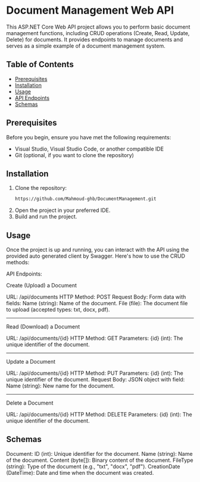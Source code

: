 # Document Management Web API

This ASP.NET Core Web API project allows you to perform basic document management functions, including CRUD operations (Create, Read, Update, Delete) for documents. It provides endpoints to manage documents and serves as a simple example of a document management system.

## Table of Contents

- [Prerequisites](#prerequisites)
- [Installation](#installation)
- [Usage](#usage)
- [API Endpoints](#api-endpoints)
- [Schemas](#schemas)

  
## Prerequisites

Before you begin, ensure you have met the following requirements:

- Visual Studio, Visual Studio Code, or another compatible IDE
- Git (optional, if you want to clone the repository)

## Installation

1. Clone the repository:
   ```bash
   https://github.com/Mahmoud-ghb/DocumentManagement.git
2. Open the project in your preferred IDE.
3. Build and run the project.

## Usage
Once the project is up and running, you can interact with the API using the provided auto generated client by Swagger.
Here's how to use the CRUD methods:

API Endpoints:

Create (Upload) a Document

URL: /api/documents
HTTP Method: POST
Request Body: Form data with fields:
Name (string): Name of the document.
File (file): The document file to upload (accepted types: txt, docx, pdf).
______________________________________________________________________________
Read (Download) a Document

URL: /api/documents/{id}
HTTP Method: GET
Parameters:
{id} (int): The unique identifier of the document.
______________________________________________________________________________
Update a Document

URL: /api/documents/{id}
HTTP Method: PUT
Parameters:
{id} (int): The unique identifier of the document.
Request Body: JSON object with field:
Name (string): New name for the document.
_______________________________________________________________________________
Delete a Document

URL: /api/documents/{id}
HTTP Method: DELETE
Parameters:
{id} (int): The unique identifier of the document.

## Schemas
Document:
ID (int): Unique identifier for the document.
Name (string): Name of the document.
Content (byte[]): Binary content of the document.
FileType (string): Type of the document (e.g., "txt", "docx", "pdf").
CreationDate (DateTime): Date and time when the document was created.
